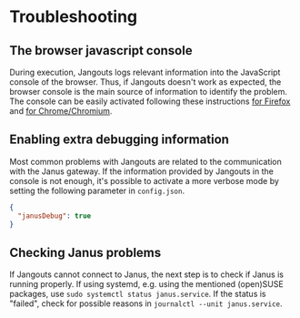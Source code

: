 # Troubleshooting

## The browser javascript console

During execution, Jangouts logs relevant information into the JavaScript console
of the browser. Thus, if Jangouts doesn't work as expected, the browser console
is the main source of information to identify the problem. The console can be
easily activated following these instructions
[for Firefox](https://developer.mozilla.org/en-US/docs/Tools/Web_Console/Opening_the_Web_Console)
and
[for Chrome/Chromium](https://developers.google.com/web/tools/chrome-devtools/debug/console/console-ui?hl=en#opening-the-console).

## Enabling extra debugging information

Most common problems with Jangouts are related to the communication with the
Janus gateway. If the information provided by Jangouts in the console is not
enough, it's possible to activate a more verbose mode by setting the following
parameter in `config.json`.

```json
{
  "janusDebug": true
}
```

## Checking Janus problems

If Jangouts cannot connect to Janus, the next step is to check if Janus is
running properly. If using systemd, e.g. using the mentioned (open)SUSE
packages, use ```sudo systemctl status janus.service```. If the status is
"failed", check for possible reasons in ```journalctl --unit janus.service```.
